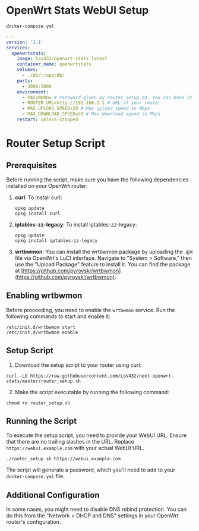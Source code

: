 # OpenWrt Stats WebUI Setup

`docker-compose.yml`

```yaml
---
version: '2.1'
services:
  openwrtstats:
    image: lov432/openwrt-stats:latest
    container_name: openwrtstats
    volumes:
      - ./db/:/app/db/
    ports:
      - 3000:3000
    environment:
      - PASSWORD= # Password given by router_setup.sh. You can keep it empty if you haven't setup the router yet
      - ROUTER_URL=http://192.168.1.1 # URL of your router
      - MAX_UPLOAD_SPEED=20 # Max upload speed in Mbps
      - MAX_DOWNLOAD_SPEED=20 # Max download speed in Mbps
    restart: unless-stopped
```

# Router Setup Script

## Prerequisites

Before running the script, make sure you have the following dependencies installed on your OpenWrt router:

1. **curl**:
   To install curl:

   ```shell
   opkg update
   opkg install curl
   ```

2. **iptables-zz-legacy**:
   To install iptables-zz-legacy:

   ```shell
   opkg update
   opkg install iptables-zz-legacy
   ```

3. **wrtbwmon**:
   You can install the wrtbwmon package by uploading the .ipk file via OpenWrt's LuCI interface. Navigate to "System > Software," then use the "Upload Package" feature to install it. You can find the package at [https://github.com/pyrovski/wrtbwmon](https://github.com/pyrovski/wrtbwmon).

## Enabling wrtbwmon

Before proceeding, you need to enable the `wrtbwmon` service. Run the following commands to start and enable it:

```shell
/etc/init.d/wrtbwmon start
/etc/init.d/wrtbwmon enable
```

## Setup Script

1. Download the setup script to your router using curl:

```shell
curl -LO https://raw.githubusercontent.com/LoV432/next-openwrt-stats/master/router_setup.sh
```

2. Make the script executable by running the following command:

```shell
chmod +x router_setup.sh
```

## Running the Script

To execute the setup script, you need to provide your WebUI URL. Ensure that there are no trailing slashes in the URL. Replace `https://webui.example.com` with your actual WebUI URL.

```shell
./router_setup.sh https://webui.example.com
```

The script will generate a password, which you'll need to add to your `docker-compose.yml` file.

## Additional Configuration

In some cases, you might need to disable DNS rebind protection. You can do this from the "Network > DHCP and DNS" settings in your OpenWrt router's configuration.
